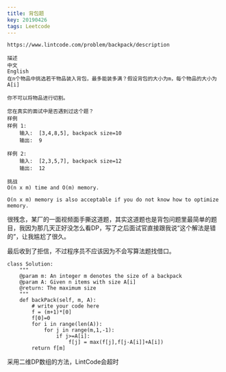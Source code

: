 ```yaml
---
title: 背包题
key: 20190426
tags: Leetcode
---
```


    https://www.lintcode.com/problem/backpack/description

    描述
    中文
    English
    在n个物品中挑选若干物品装入背包，最多能装多满？假设背包的大小为m，每个物品的大小为A[i]

    你不可以将物品进行切割。

    您在真实的面试中是否遇到过这个题？
    样例
    样例 1:
        输入:  [3,4,8,5], backpack size=10
        输出:  9

    样例 2:
        输入:  [2,3,5,7], backpack size=12
        输出:  12

    挑战
    O(n x m) time and O(m) memory.

    O(n x m) memory is also acceptable if you do not know how to optimize memory.

很残念，某厂的一面视频面手撕这道题，其实这道题也是背包问题里最简单的题目，我因为那几天正好没怎么看DP，写了之后面试官直接跟我说“这个解法是错的”，让我尴尬了很久。

最后收到了拒信，不过程序员不应该因为不会写算法题找借口。

    class Solution:
        """
        @param m: An integer m denotes the size of a backpack
        @param A: Given n items with size A[i]
        @return: The maximum size
        """
        def backPack(self, m, A):
            # write your code here
            f = (m+1)*[0]
            f[0]=0
            for i in range(len(A)):
                for j in range(m,1,-1):
                    if j>=A[i]:
                        f[j] = max(f[j],f[j-A[i]]+A[i])
            return f[m]

采用二维DP数组的方法，LintCode会超时